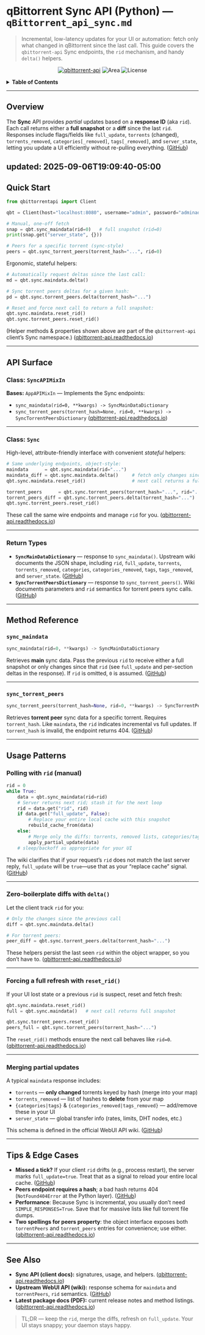 # qBittorrent Sync API (Python) — `qBittorrent_api_sync.md`

> Incremental, low-latency updates for your UI or automation: fetch only what changed in qBittorrent since the last call. This guide covers the `qbittorrent-api` Sync endpoints, the `rid` mechanism, and handy `delta()` helpers.

<p align="center">
  <a href="https://pypi.org/project/qbittorrent-api/"><img alt="qbittorrent-api" src="https://img.shields.io/pypi/v/qbittorrent-api.svg"></a>
  <img alt="Area" src="https://img.shields.io/badge/API-Sync-blue">
  <img alt="License" src="https://img.shields.io/badge/license-MIT-green">
</p>

<details>
<summary><strong>Table of Contents</strong></summary>

* [Overview](#overview)
* [Quick Start](#quick-start)
* [API Surface](#api-surface)

  * [Class: `SyncAPIMixIn`](#class-syncapimixin)
  * [Class: `Sync`](#class-sync)
  * [Return Types](#return-types)
* [Method Reference](#method-reference)

  * [`sync_maindata`](#sync_maindata)
  * [`sync_torrent_peers`](#sync_torrent_peers)
* [Usage Patterns](#usage-patterns)

  * [Polling with `rid` (manual)](#polling-with-rid-manual)
  * [Zero-boilerplate diffs with `delta()`](#zero-boilerplate-diffs-with-delta)
  * [Forcing a full refresh with `reset_rid()`](#forcing-a-full-refresh-with-reset_rid)
  * [Merging partial updates](#merging-partial-updates)
* [Tips & Edge Cases](#tips--edge-cases)
* [See Also](#see-also)

</details>

---

## Overview

The **Sync** API provides *partial* updates based on a **response ID** (aka `rid`). Each call returns either a **full snapshot** or a **diff** since the last `rid`. Responses include flags/fields like `full_update`, `torrents` (changed), `torrents_removed`, `categories[_removed]`, `tags[_removed]`, and `server_state`, letting you update a UI efficiently without re-pulling everything. ([GitHub][1])

updated: 2025-09-06T19:09:40-05:00
---

## Quick Start

```python
from qbittorrentapi import Client

qbt = Client(host="localhost:8080", username="admin", password="adminadmin")

# Manual, one-off fetch
snap = qbt.sync_maindata(rid=0)   # full snapshot (rid=0)
print(snap.get("server_state", {}))

# Peers for a specific torrent (sync-style)
peers = qbt.sync_torrent_peers(torrent_hash="...", rid=0)
```

Ergonomic, stateful helpers:

```python
# Automatically request deltas since the last call:
md = qbt.sync.maindata.delta()

# Sync torrent peers deltas for a given hash:
pd = qbt.sync.torrent_peers.delta(torrent_hash="...")

# Reset and force next call to return a full snapshot:
qbt.sync.maindata.reset_rid()
qbt.sync.torrent_peers.reset_rid()
```

(Helper methods & properties shown above are part of the `qbittorrent-api` client’s Sync namespace.) ([qbittorrent-api.readthedocs.io][2])

---

## API Surface

### Class: `SyncAPIMixIn`

**Bases:** `AppAPIMixIn` — Implements the Sync endpoints:

* `sync_maindata(rid=0, **kwargs) -> SyncMainDataDictionary`
* `sync_torrent_peers(torrent_hash=None, rid=0, **kwargs) -> SyncTorrentPeersDictionary` ([qbittorrent-api.readthedocs.io][3])

---

### Class: `Sync`

High-level, attribute-friendly interface with convenient *stateful* helpers:

```python
# Same underlying endpoints, object-style:
maindata      = qbt.sync.maindata(rid="...")
maindata_diff = qbt.sync.maindata.delta()     # fetch only changes since last call
qbt.sync.maindata.reset_rid()                 # next call returns a full snapshot

torrent_peers      = qbt.sync.torrent_peers(torrent_hash="...", rid="...")
torrent_peers_diff = qbt.sync.torrent_peers.delta(torrent_hash="...")
qbt.sync.torrent_peers.reset_rid()
```

These call the same wire endpoints and manage `rid` for you. ([qbittorrent-api.readthedocs.io][2])

---

### Return Types

* **`SyncMainDataDictionary`** — response to `sync_maindata()`. Upstream wiki documents the JSON shape, including `rid`, `full_update`, `torrents`, `torrents_removed`, `categories`, `categories_removed`, `tags`, `tags_removed`, and `server_state`. ([GitHub][1])
* **`SyncTorrentPeersDictionary`** — response to `sync_torrent_peers()`. Wiki documents parameters and `rid` semantics for torrent peers sync calls. ([GitHub][1])

---

## Method Reference

### `sync_maindata`

```python
sync_maindata(rid=0, **kwargs) -> SyncMainDataDictionary
```

Retrieves **main** sync data. Pass the previous `rid` to receive either a full snapshot or only changes since that `rid` (see `full_update` and per-section deltas in the response). If `rid` is omitted, `0` is assumed. ([GitHub][1])

---

### `sync_torrent_peers`

```python
sync_torrent_peers(torrent_hash=None, rid=0, **kwargs) -> SyncTorrentPeersDictionary
```

Retrieves **torrent peer** sync data for a specific torrent. Requires `torrent_hash`. Like `maindata`, the `rid` indicates incremental vs full updates. If `torrent_hash` is invalid, the endpoint returns 404. ([GitHub][1])

---

## Usage Patterns

### Polling with `rid` (manual)

```python
rid = 0
while True:
    data = qbt.sync_maindata(rid=rid)
    # Server returns next rid; stash it for the next loop
    rid = data.get("rid", rid)
    if data.get("full_update", False):
        # Replace your entire local cache with this snapshot
        rebuild_cache_from(data)
    else:
        # Merge only the diffs: torrents, removed lists, categories/tags, server_state
        apply_partial_update(data)
    # sleep/backoff as appropriate for your UI
```

The wiki clarifies that if your request’s `rid` does not match the last server reply, `full_update` will be `true`—use that as your “replace cache” signal. ([GitHub][1])

---

### Zero-boilerplate diffs with `delta()`

Let the client track `rid` for you:

```python
# Only the changes since the previous call
diff = qbt.sync.maindata.delta()

# For torrent peers:
peer_diff = qbt.sync.torrent_peers.delta(torrent_hash="...")
```

These helpers persist the last seen `rid` within the object wrapper, so you don’t have to. ([qbittorrent-api.readthedocs.io][2])

---

### Forcing a full refresh with `reset_rid()`

If your UI lost state or a previous `rid` is suspect, reset and fetch fresh:

```python
qbt.sync.maindata.reset_rid()
full = qbt.sync.maindata()   # next call returns full snapshot

qbt.sync.torrent_peers.reset_rid()
peers_full = qbt.sync.torrent_peers(torrent_hash="...")
```

The `reset_rid()` methods ensure the next call behaves like `rid=0`. ([qbittorrent-api.readthedocs.io][2])

---

### Merging partial updates

A typical `maindata` response includes:

* `torrents` — **only changed** torrents keyed by hash (merge into your map)
* `torrents_removed` — list of hashes to **delete** from your map
* `{categories|tags}` & `{categories_removed|tags_removed}` — add/remove these in your UI
* `server_state` — global transfer info (rates, limits, DHT nodes, etc.)

This schema is defined in the official WebUI API wiki. ([GitHub][1])

---

## Tips & Edge Cases

* **Missed a tick?** If your client `rid` drifts (e.g., process restart), the server marks `full_update=true`. Treat that as a signal to reload your entire local cache. ([GitHub][1])
* **Peers endpoint requires a hash**; a bad hash returns 404 (`NotFound404Error` at the Python layer). ([GitHub][1])
* **Performance**: Because Sync is incremental, you usually don’t need `SIMPLE_RESPONSES=True`. Save that for massive lists like full torrent file dumps.
* **Two spellings for peers property**: the object interface exposes both `torrentPeers` and `torrent_peers` entries for convenience; use either. ([qbittorrent-api.readthedocs.io][2])

---

## See Also

* **Sync API (client docs):** signatures, usage, and helpers. ([qbittorrent-api.readthedocs.io][3])
* **Upstream WebUI API (wiki):** response schema for `maindata` and `torrentPeers`, `rid` semantics. ([GitHub][1])
* **Latest package docs (PDF):** current release notes and method listings. ([qbittorrent-api.readthedocs.io][4])

> TL;DR — keep the `rid`, merge the diffs, refresh on `full_update`. Your UI stays snappy; your daemon stays happy.

[1]: https://github.com/qbittorrent/qBittorrent/wiki/WebUI-API-%28qBittorrent-4.1%29 "WebUI API (qBittorrent 4.1) · qbittorrent/qBittorrent Wiki · GitHub"
[2]: https://qbittorrent-api.readthedocs.io/en/v2024.8.65/apidoc/sync.html?utm_source=chatgpt.com "Sync - qbittorrent-api 2024.8.65 documentation"
[3]: https://qbittorrent-api.readthedocs.io/en/latest/apidoc/sync.html?utm_source=chatgpt.com "Sync - qbittorrent-api 2025.5.1.dev12+gc1103a2 documentation"
[4]: https://qbittorrent-api.readthedocs.io/_/downloads/en/latest/pdf/?utm_source=chatgpt.com "Release 2025.7.1.dev4+g4fc2ae4"
